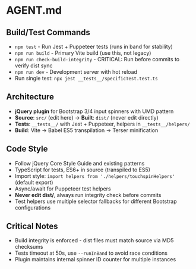 # AGENT.md

## Build/Test Commands
- `npm test` - Run Jest + Puppeteer tests (runs in band for stability)
- `npm run build` - Primary Vite build (use this, not legacy)
- `npm run check-build-integrity` - CRITICAL: Run before commits to verify dist sync
- `npm run dev` - Development server with hot reload
- Run single test: `npx jest __tests__/specificTest.test.ts`

## Architecture
- **jQuery plugin** for Bootstrap 3/4 input spinners with UMD pattern
- **Source**: `src/` (edit here) → **Built**: `dist/` (never edit directly)
- **Tests**: `__tests__/` with Jest + Puppeteer, helpers in `__tests__/helpers/`
- **Build**: Vite → Babel ES5 transpilation → Terser minification

## Code Style
- Follow jQuery Core Style Guide and existing patterns
- TypeScript for tests, ES6+ in source (transpiled to ES5)
- Import style: `import helpers from './helpers/touchspinHelpers'` (default export)
- Async/await for Puppeteer test helpers
- **Never edit dist/**, always run integrity check before commits
- Test helpers use multiple selector fallbacks for different Bootstrap configurations

## Critical Notes
- Build integrity is enforced - dist files must match source via MD5 checksums
- Tests timeout at 50s, use `--runInBand` to avoid race conditions
- Plugin maintains internal spinner ID counter for multiple instances
